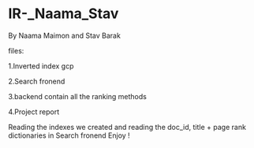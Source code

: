 # IR-_Naama_Stav
By Naama Maimon and Stav Barak


files:

1.Inverted index gcp

2.Search fronend

3.backend contain all the ranking methods

4.Project report

Reading the indexes we created and reading the doc_id, title + page rank dictionaries in Search fronend
Enjoy !
